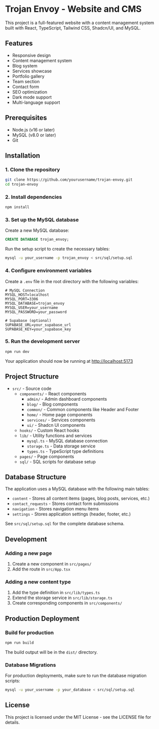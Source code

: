 
# Trojan Envoy - Website and CMS

This project is a full-featured website with a content management system built with React, TypeScript, Tailwind CSS, Shadcn/UI, and MySQL.

## Features

- Responsive design
- Content management system
- Blog system
- Services showcase
- Portfolio gallery
- Team section
- Contact form
- SEO optimization
- Dark mode support
- Multi-language support

## Prerequisites

- Node.js (v16 or later)
- MySQL (v8.0 or later)
- Git

## Installation

### 1. Clone the repository

```bash
git clone https://github.com/yourusername/trojan-envoy.git
cd trojan-envoy
```

### 2. Install dependencies

```bash
npm install
```

### 3. Set up the MySQL database

Create a new MySQL database:

```sql
CREATE DATABASE trojan_envoy;
```

Run the setup script to create the necessary tables:

```bash
mysql -u your_username -p trojan_envoy < src/sql/setup.sql
```

### 4. Configure environment variables

Create a `.env` file in the root directory with the following variables:

```
# MySQL Connection
MYSQL_HOST=localhost
MYSQL_PORT=3306
MYSQL_DATABASE=trojan_envoy
MYSQL_USER=your_username
MYSQL_PASSWORD=your_password

# Supabase (optional)
SUPABASE_URL=your_supabase_url
SUPABASE_KEY=your_supabase_key
```

### 5. Run the development server

```bash
npm run dev
```

Your application should now be running at [http://localhost:5173](http://localhost:5173)

## Project Structure

- `src/` - Source code
  - `components/` - React components
    - `admin/` - Admin dashboard components
    - `blog/` - Blog components
    - `common/` - Common components like Header and Footer
    - `home/` - Home page components
    - `services/` - Services components
    - `ui/` - Shadcn UI components
  - `hooks/` - Custom React hooks
  - `lib/` - Utility functions and services
    - `mysql.ts` - MySQL database connection
    - `storage.ts` - Data storage service
    - `types.ts` - TypeScript type definitions
  - `pages/` - Page components
  - `sql/` - SQL scripts for database setup

## Database Structure

The application uses a MySQL database with the following main tables:

- `content` - Stores all content items (pages, blog posts, services, etc.)
- `contact_requests` - Stores contact form submissions
- `navigation` - Stores navigation menu items
- `settings` - Stores application settings (header, footer, etc.)

See `src/sql/setup.sql` for the complete database schema.

## Development

### Adding a new page

1. Create a new component in `src/pages/`
2. Add the route in `src/App.tsx`

### Adding a new content type

1. Add the type definition in `src/lib/types.ts`
2. Extend the storage service in `src/lib/storage.ts`
3. Create corresponding components in `src/components/`

## Production Deployment

### Build for production

```bash
npm run build
```

The build output will be in the `dist/` directory.

### Database Migrations

For production deployments, make sure to run the database migration scripts:

```bash
mysql -u your_username -p your_database < src/sql/setup.sql
```

## License

This project is licensed under the MIT License - see the LICENSE file for details.

